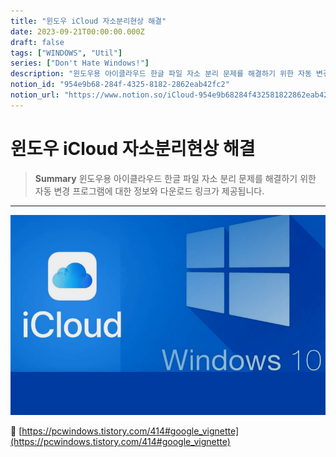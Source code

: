 ```yaml
---
title: "윈도우 iCloud 자소분리현상 해결"
date: 2023-09-21T00:00:00.000Z
draft: false
tags: ["WINDOWS", "Util"]
series: ["Don't Hate Windows!"]
description: "윈도우용 아이클라우드 한글 파일 자소 분리 문제를 해결하기 위한 자동 변경 프로그램에 대한 정보와 다운로드 링크가 제공됩니다."
notion_id: "954e9b68-284f-4325-8182-2862eab42fc2"
notion_url: "https://www.notion.so/iCloud-954e9b68284f432581822862eab42fc2"
---
```


# 윈도우 iCloud 자소분리현상 해결

> **Summary**
> 윈도우용 아이클라우드 한글 파일 자소 분리 문제를 해결하기 위한 자동 변경 프로그램에 대한 정보와 다운로드 링크가 제공됩니다.

---


![Image](image_e05a438e1874.png)

🔗 [https://pcwindows.tistory.com/414#google_vignette](https://pcwindows.tistory.com/414#google_vignette)


